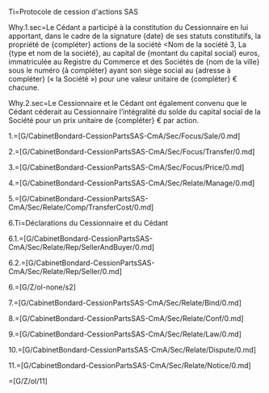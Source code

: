 Ti=Protocole de cession d'actions SAS


Why.1.sec=Le Cédant a participé à la constitution du Cessionnaire en lui apportant, dans le cadre de la signature {date} de ses statuts constitutifs, la propriété de {compléter} actions de la société <Nom de la société 3, La {type et nom de la société}, au capital de {montant du capital social} euros, immatriculée au Registre du Commerce et des Sociétés de {nom de la ville} sous le numéro {à compléter} ayant son siège social au {adresse à compléter} (« la Société ») pour une valeur unitaire de {compléter} € chacune.


Why.2.sec=Le Cessionnaire et le Cédant ont également convenu que le Cédant céderait au Cessionnaire l’intégralité du solde du capital social de la Société pour un prix unitaire de {compléter} € par action.

1.=[G/CabinetBondard-CessionPartsSAS-CmA/Sec/Focus/Sale/0.md]

2.=[G/CabinetBondard-CessionPartsSAS-CmA/Sec/Focus/Transfer/0.md]

3.=[G/CabinetBondard-CessionPartsSAS-CmA/Sec/Focus/Price/0.md]

4.=[G/CabinetBondard-CessionPartsSAS-CmA/Sec/Relate/Manage/0.md]


5.=[G/CabinetBondard-CessionPartsSAS-CmA/Sec/Relate/Comp/TransferCost/0.md]


6.Ti=Déclarations du Cessionnaire et du Cédant

6.1.=[G/CabinetBondard-CessionPartsSAS-CmA/Sec/Relate/Rep/SellerAndBuyer/0.md]

6.2.=[G/CabinetBondard-CessionPartsSAS-CmA/Sec/Relate/Rep/Seller/0.md]

6.=[G/Z/ol-none/s2]

7.=[G/CabinetBondard-CessionPartsSAS-CmA/Sec/Relate/Bind/0.md]

8.=[G/CabinetBondard-CessionPartsSAS-CmA/Sec/Relate/Conf/0.md]

9.=[G/CabinetBondard-CessionPartsSAS-CmA/Sec/Relate/Law/0.md]

10.=[G/CabinetBondard-CessionPartsSAS-CmA/Sec/Relate/Dispute/0.md]

11.=[G/CabinetBondard-CessionPartsSAS-CmA/Sec/Relate/Notice/0.md]

=[G/Z/ol/11]
